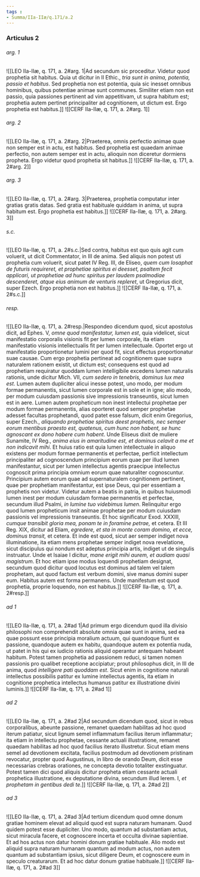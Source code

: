 ```yaml
---
tags : 
- Summa/IIa-IIæ/q.171/a.2
---
```


### Articulus 2

###### arg. 1
![[LEO IIa-IIæ, q. 171, a. 2#arg. 1|Ad secundum sic proceditur. Videtur quod prophetia sit habitus. Quia ut dicitur in II Ethic., *tria sunt in anima, potentia, passio et habitus*. Sed prophetia non est potentia, quia sic inesset omnibus hominibus, quibus potentiae animae sunt communes. Similiter etiam non est passio, quia passiones pertinent ad vim appetitivam, ut supra habitum est; prophetia autem pertinet principaliter ad cognitionem, ut dictum est. Ergo prophetia est habitus.]]
![[CERF IIa-IIæ, q. 171, a. 2#arg. 1]]

###### arg. 2
![[LEO IIa-IIæ, q. 171, a. 2#arg. 2|Praeterea, omnis perfectio animae quae non semper est in actu, est habitus. Sed prophetia est quaedam animae perfectio, non autem semper est in actu, alioquin non diceretur dormiens propheta. Ergo videtur quod prophetia sit habitus.]]
![[CERF IIa-IIæ, q. 171, a. 2#arg. 2]]

###### arg. 3
![[LEO IIa-IIæ, q. 171, a. 2#arg. 3|Praeterea, prophetia computatur inter gratias gratis datas. Sed gratia est habituale quiddam in anima, ut supra habitum est. Ergo prophetia est habitus.]]
![[CERF IIa-IIæ, q. 171, a. 2#arg. 3]]

###### s.c.
![[LEO IIa-IIæ, q. 171, a. 2#s.c.|Sed contra, habitus est quo quis agit cum voluerit, ut dicit Commentator, in III de anima. Sed aliquis non potest uti prophetia cum voluerit, sicut patet IV Reg. III, de Eliseo, *quem cum Iosaphat de futuris requireret, et prophetiae spiritus ei deesset, psaltem fecit applicari, ut prophetiae ad hunc spiritus per laudem psalmodiae descenderet, atque eius animum de venturis repleret*, ut Gregorius dicit, super Ezech. Ergo prophetia non est habitus.]]
![[CERF IIa-IIæ, q. 171, a. 2#s.c.]]

###### resp.
![[LEO IIa-IIæ, q. 171, a. 2#resp.|Respondeo dicendum quod, sicut apostolus dicit, ad Ephes. V, *omne quod manifestatur, lumen est*, quia videlicet, sicut manifestatio corporalis visionis fit per lumen corporale, ita etiam manifestatio visionis intellectualis fit per lumen intellectuale. Oportet ergo ut manifestatio proportionetur lumini per quod fit, sicut effectus proportionatur suae causae. Cum ergo prophetia pertineat ad cognitionem quae supra naturalem rationem existit, ut dictum est; consequens est quod ad prophetiam requiratur quoddam lumen intelligibile excedens lumen naturalis rationis, unde dicitur Mich. VII, *cum sedero in tenebris, dominus lux mea est*. Lumen autem dupliciter alicui inesse potest, uno modo, per modum formae permanentis, sicut lumen corporale est in sole et in igne; alio modo, per modum cuiusdam passionis sive impressionis transeuntis, sicut lumen est in aere. Lumen autem propheticum non inest intellectui prophetae per modum formae permanentis, alias oporteret quod semper prophetae adesset facultas prophetandi, quod patet esse falsum, dicit enim Gregorius, super Ezech., *aliquando prophetiae spiritus deest prophetis, nec semper eorum mentibus praesto est, quatenus, cum hunc non habent, se hunc agnoscant ex dono habere cum habent*. Unde Eliseus dixit de muliere Sunamite, IV Reg., *anima eius in amaritudine est, et dominus celavit a me et non indicavit mihi*. Et huius ratio est quia lumen intellectuale in aliquo existens per modum formae permanentis et perfectae, perficit intellectum principaliter ad cognoscendum principium eorum quae per illud lumen manifestantur, sicut per lumen intellectus agentis praecipue intellectus cognoscit prima principia omnium eorum quae naturaliter cognoscuntur. Principium autem eorum quae ad supernaturalem cognitionem pertinent, quae per prophetiam manifestantur, est ipse Deus, qui per essentiam a prophetis non videtur. Videtur autem a beatis in patria, in quibus huiusmodi lumen inest per modum cuiusdam formae permanentis et perfectae, secundum illud Psalmi, *in lumine tuo videbimus lumen*. Relinquitur ergo quod lumen propheticum insit animae prophetae per modum cuiusdam passionis vel impressionis transeuntis. Et hoc significatur Exod. XXXIII, *cumque transibit gloria mea, ponam te in foramine petrae,* et cetera. Et III Reg. XIX, dicitur ad Eliam, *egredere, et sta in monte coram domino, et ecce, dominus transit,* et cetera. Et inde est quod, sicut aer semper indiget nova illuminatione, ita etiam mens prophetae semper indiget nova revelatione, sicut discipulus qui nondum est adeptus principia artis, indiget ut de singulis instruatur. Unde et Isaiae l dicitur, *mane erigit mihi aurem, et audiam quasi magistrum*. Et hoc etiam ipse modus loquendi prophetiam designat, secundum quod dicitur quod locutus est dominus ad talem vel talem prophetam, aut quod factum est verbum domini, sive manus domini super eum. Habitus autem est forma permanens. Unde manifestum est quod prophetia, proprie loquendo, non est habitus.]]
![[CERF IIa-IIæ, q. 171, a. 2#resp.]]

###### ad 1
![[LEO IIa-IIæ, q. 171, a. 2#ad 1|Ad primum ergo dicendum quod illa divisio philosophi non comprehendit absolute omnia quae sunt in anima, sed ea quae possunt esse principia moralium actuum, qui quandoque fiunt ex passione, quandoque autem ex habitu, quandoque autem ex potentia nuda, ut patet in his qui ex iudicio rationis aliquid operantur antequam habeant habitum. Potest tamen prophetia ad passionem reduci, si tamen nomen passionis pro qualibet receptione accipiatur; prout philosophus dicit, in III de anima, quod *intelligere pati quoddam est*. Sicut enim in cognitione naturali intellectus possibilis patitur ex lumine intellectus agentis, ita etiam in cognitione prophetica intellectus humanus patitur ex illustratione divini luminis.]]
![[CERF IIa-IIæ, q. 171, a. 2#ad 1]]

###### ad 2
![[LEO IIa-IIæ, q. 171, a. 2#ad 2|Ad secundum dicendum quod, sicut in rebus corporalibus, abeunte passione, remanet quaedam habilitas ad hoc quod iterum patiatur, sicut lignum semel inflammatum facilius iterum inflammatur; ita etiam in intellectu prophetae, cessante actuali illustratione, remanet quaedam habilitas ad hoc quod facilius iterato illustretur. Sicut etiam mens semel ad devotionem excitata, facilius postmodum ad devotionem pristinam revocatur, propter quod Augustinus, in libro de orando Deum, dicit esse necessarias crebras orationes, ne concepta devotio totaliter exstinguatur. Potest tamen dici quod aliquis dicitur propheta etiam cessante actuali prophetica illustratione, ex deputatione divina, secundum illud Ierem. I, *et prophetam in gentibus dedi te*.]]
![[CERF IIa-IIæ, q. 171, a. 2#ad 2]]

###### ad 3
![[LEO IIa-IIæ, q. 171, a. 2#ad 3|Ad tertium dicendum quod omne donum gratiae hominem elevat ad aliquid quod est supra naturam humanam. Quod quidem potest esse dupliciter. Uno modo, quantum ad substantiam actus, sicut miracula facere, et cognoscere incerta et occulta divinae sapientiae. Et ad hos actus non datur homini donum gratiae habituale. Alio modo est aliquid supra naturam humanam quantum ad modum actus, non autem quantum ad substantiam ipsius, sicut diligere Deum, et cognoscere eum in speculo creaturarum. Et ad hoc datur donum gratiae habituale.]]
![[CERF IIa-IIæ, q. 171, a. 2#ad 3]]


